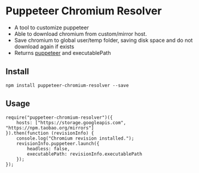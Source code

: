 
# Puppeteer Chromium Resolver
* A tool to customize puppeteer
* Able to download chromium from custom/mirror host.
* Save chromium to global user/temp folder, saving disk space and do not download again if exists
* Returns [puppeteer](https://github.com/GoogleChrome/puppeteer) and executablePath

## Install 
```
npm install puppeteer-chromium-resolver --save
```
## Usage
```
require("puppeteer-chromium-resolver")({
    hosts: ["https://storage.googleapis.com", "https://npm.taobao.org/mirrors"]
}).then(function (revisionInfo) {
    console.log("Chromium revision installed.");
    revisionInfo.puppeteer.launch({
        headless: false,
        executablePath: revisionInfo.executablePath
    });
});

```
